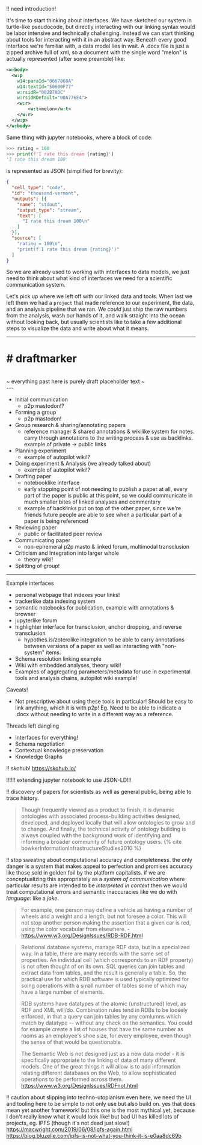 !! need introduction!

It's time to start thinking about interfaces. We have sketched our system in turtle-like pseudocode, but directly interacting with our linking syntax would be labor intensive and technically challenging. Instead we can start thinking about tools for interacting with it in an abstract way. Beneath every good interface we're familiar with, a data model lies in wait. A .docx file is just a zipped archive full of xml, so a document with the single word "melon" is actually represented (after some preamble) like:

```xml
<w:body>
  <w:p 
    w14:paraId="0667868A" 
    w14:textId="50600F77" 
    w:rsidR="002B7ADC" 
    w:rsidRDefault="00A776E4">
    <w:r>
        <w:t>melon</w:t>
    </w:r>
  </w:p>  
</w:body>
```

Same thing with jupyter notebooks, where a block of code:

```python
>>> rating = 100
>>> print(f'I rate this dream {rating}')
'I rate this dream 100'
```

is represented as JSON (simplified for brevity):

```json
{
  "cell_type": "code",
  "id": "thousand-vermont",
  "outputs": [{
    "name": "stdout",
    "output_type": "stream",
    "text": [
      "I rate this dream 100\n"
    ]
  }],
  "source": [
    "rating = 100\n",
    "print(f'I rate this dream {rating}')"
  ]
}
```

So we are already used to working with interfaces to data models, we just need to think about what kind of interfaces we need for a scientific communication system. 

Let's pick up where we left off with our linked data and tools. When last we left them we had a `project` that made reference to our experiment, the data, and an analysis pipeline that we ran. We *could* just ship the raw numbers from the analysis, wash our hands of it, and walk straight into the ocean without looking back, but usually scientists like to take a few additional steps to visualize the data and write about what it means. 



---
<div id="draftmarker"><h1># draftmarker</h1><br>~ everything past here is purely draft placeholder text ~  </div>
---


- Initial communication
  - p2p mastodon!?
- Forming a group
  - p2p mastodon!
- Group research & sharing/annotating papers
  - reference manager & shared annotations & wikilike system for notes. carry through annotations to the writing process & use as backlinks. example of private -> public links
- Planning experiment
  - example of autopilot wiki!?
- Doing experiment & Analysis (we already talked about)
  - example of autopilot wiki!?
- Drafting paper
  - notebooklike interface
  - early stopping point of not needing to publish a paper at all, every part of the paper is public at this point, so we could communicate in much smaller bites of linked analyses and commentary
  - example of backlinks put on top of the other paper, since we're friends future people are able to see when a particular part of a paper is being referenced
- Reviewing paper
  - public or facilitated peer review
- Communicating paper
  - non-ephemeral p2p masto & linked forum, multimodal transclusion
- Criticism and Integration into larger whole
  - theory wiki!
- Splitting of group!

---

Example interfaces
- personal webpage that indexes your links!
- trackerlike data indexing system
- semantic notebooks for publication, example with annotations & browser
- jupyterlike forum
- highlighter interface for transclusion, anchor dropping, and reverse transclusion
  - hypothes.is/zoterolike integration to be able to carry annotations between versions of a paper as well as interacting with "non-system" items.
- Schema resolution linking example
- Wiki with embedded analyses, theory wiki!
- Examples of aggregating parameters/metadata for use in experimental tools and analysis chains, autopilot wiki example!

Caveats!
- Not prescriptive about using these tools in particular! Should be easy to link anything, which it is with p2p! Eg. Need to be able to indicate a .docx without needing to write in a different way as a reference.







Threads left dangling
- Interfaces for everything!
- Schema negotiation
- Contextual knowledge preservation
- Knowledge Graphs

!! skohub! https://skohub.io/

!!!!!! extending jupyter notebook to use JSON-LD!!!


!! discovery of papers for scientists as well as general public, being able to trace history.

> Though frequently viewed as a product to finish, it is dynamic ontologies with associated process-building activities designed, developed, and deployed locally that will allow ontologies to grow and to change. And finally, the technical activity of ontology building is always coupled with the background work of identifying and informing a broader community of future ontology users. {% cite bowkerInformationInfrastructureStudies2010 %}

!! stop sweating about computational accuracy and completeness. the only danger is a system that makes appeal to perfection and promises accuracy like those sold in golden foil by the platform capitalists. if we are conceptualizing this appropriately as a *system of communication* where particular results are intended to be *interpreted in context* then we would treat computational errors and semantic inaccuracies like we do with *language*: like a *joke*.

> For example, one person may define a vehicle as having a number of wheels and a weight and a length, but not foresee a color. This will not stop another person making the assertion that a given car is red, using the color vocabular from elsewhere. - https://www.w3.org/DesignIssues/RDB-RDF.html


>  Relational database systems, manage RDF data, but in a specialized way. In a table, there are many records with the same set of properties. An individual cell (which corresponds to an RDF property) is not often thought of on its own. SQL queries can join tables and extract data from tables, and the result is generally a table. So, the practical use for which RDB software is used typically optimized for soing operations with a small number of tables some of which may have a large number of elements.
> 
> RDB systems have datatypes at the atomic (unstructured) level, as RDF and XML will/do. Combination rules tend in RDBs to be loosely enforced, in that a query can join tables by any comlumns which match by datatype -- without any check on the semantics. You could for example create a list of houses that have the same number as rooms as an employee's shoe size, for every employee, even though the sense of that would be questionable.
> 
> The Semantic Web is not designed just as a new data model - it is specifically appropriate to the linking of data of many different models. One of the great things it will allow is to add information relating different databases on the Web, to allow sophisticated operations to be performed across them. https://www.w3.org/DesignIssues/RDFnot.html

!! caution about slipping into techno-utopianism even here, we need the UI and tooling here to be simple to not only use but also build on. yes that does mean yet another framework! but this one is the most mythical yet, because I don't really know what it would look like! but bad UI has killed lots of projects, eg. IPFS (though it's not dead just slow!)
 https://macwright.com/2019/06/08/ipfs-again.html
https://blog.bluzelle.com/ipfs-is-not-what-you-think-it-is-e0aa8dc69b